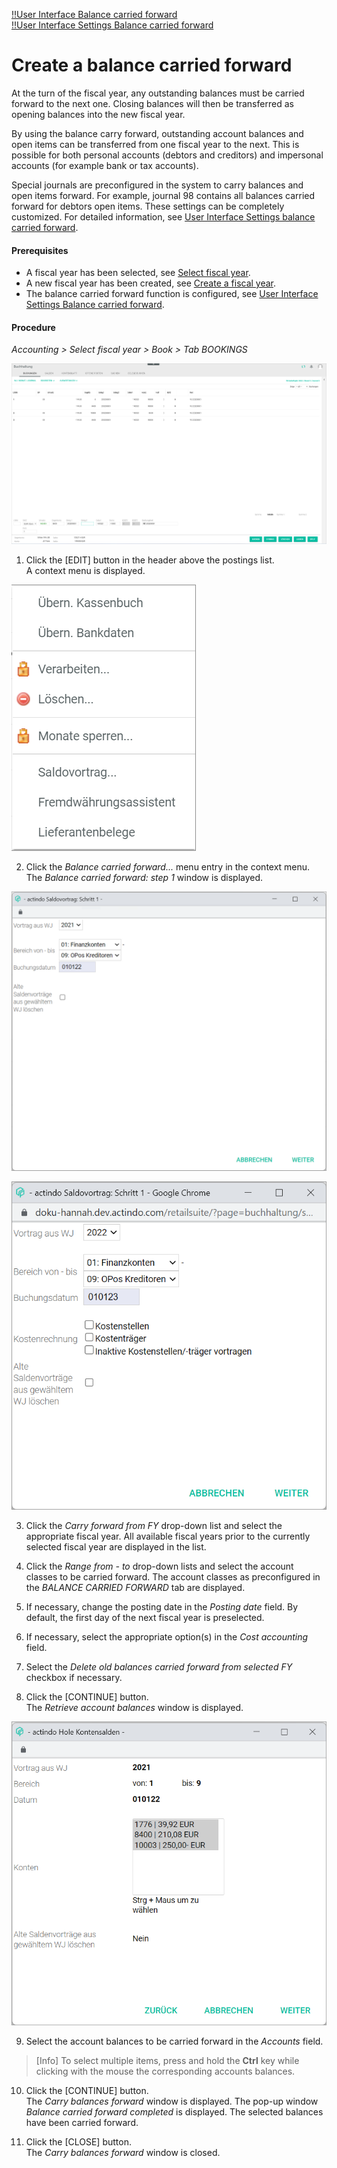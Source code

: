 [!!User Interface Balance carried forward](../UserInterface/01_Book.md#balance-carried-forward)  
[!!User Interface Settings Balance carried forward](../UserInterface/02h_BalanceCarriedForward.md)  


# Create a balance carried forward

At the turn of the fiscal year, any outstanding balances must be carried forward to the next one. Closing balances will then be transferred as opening balances into the new fiscal year.

By using the balance carry forward, outstanding account balances and open items can be transferred from one fiscal year to the next. This is possible for both personal accounts (debtors and creditors) and impersonal accounts (for example bank or tax accounts).

Special journals are preconfigured in the system to carry balances and open items forward. For example, journal 98 contains all balances carried forward for debtors open items. These settings can be completely customized. For detailed information, see [User Interface Settings balance carried forward](../UserInterface/02h_BalanceCarriedForward.md).

#### Prerequisites

- A fiscal year has been selected, see [Select fiscal year](./01_SelectFiscalYear.md).
- A new fiscal year has been created, see [Create a fiscal year](../Integration04_ManageFiscalYear.md#create-a-fiscal-year).
- The balance carried forward function is configured, see [User Interface Settings Balance carried forward](../UserInterface/02h_BalanceCarriedForward.md).

#### Procedure

*Accounting > Select fiscal year > Book > Tab BOOKINGS*

![Postings](../../Assets/Screenshots/RetailSuiteAccounting/Book/Bookings/Bookings.png "[Postings]")

1. Click the [EDIT] button in the header above the postings list.  
A context menu is displayed.

  ![Edit](../../Assets/Screenshots/RetailSuiteAccounting/Book/Edit.png "[Edit]")

2. Click the *Balance carried forward...* menu entry in the context menu.     
  The *Balance carried forward: step 1* window is displayed.

  ![Balance carried forward: step 1](../../Assets/Screenshots/RetailSuiteAccounting/Book/BalanceCarriedForward.png "[Balance carried forward: step 1]")

  ![Balance carried forward: step 1](../../Assets/Screenshots/RetailSuiteAccounting/Book/BalanceCarriedForward02.png "[Balance carried forward: step 1]")

[comment]: <> (Prüfen, woher/warum die Unterschiede. Zweites Bild offenbar bei EB-Werten angezeigt. Weitere Info notwendig.)

3. Click the *Carry forward from FY* drop-down list and select the appropriate fiscal year. All available fiscal years prior to the currently selected fiscal year are displayed in the list.

4. Click the *Range from - to* drop-down lists and select the account classes to be carried forward. The account classes as preconfigured in the *BALANCE CARRIED FORWARD* tab are displayed.

5. If necessary, change the posting date in the *Posting date* field. By default, the first day of the next fiscal year is preselected.

6. If necessary, select the appropriate option(s) in the *Cost accounting* field.

[comment]: <> (Unsicher, wenn das vorkommt.)

7. Select the *Delete old balances carried forward from selected FY* checkbox if necessary.

[comment]: <> (Was genau passiert dann? Wird empfohlen, das zu machen? Oder könnte das Probleme geben, weil Daten gelöscht werden? Weitere Info notwendig.)

8. Click the [CONTINUE] button.  
The *Retrieve account balances* window is displayed.

  ![Retrieve account balances](../../Assets/Screenshots/RetailSuiteAccounting/Book/RetrieveAccountBalances.png "[Retrieve account balances]")

[comment]: <> (Neues Screenshot mit Kostenrechnung?)

9. Select the account balances to be carried forward in the *Accounts* field.

  > [Info] To select multiple items, press and hold the **Ctrl** key while clicking with the mouse the corresponding accounts balances.

10. Click the [CONTINUE] button.  
The *Carry balances forward* window is displayed. The pop-up window *Balance carried forward completed* is displayed. The selected balances have been carried forward.

11. Click the [CLOSE] button.  
The *Carry balances forward* window is closed.
